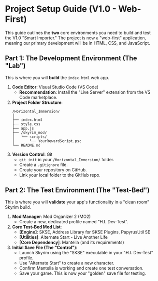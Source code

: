 # Project Setup Guide (V1.0 - Web-First)

This guide outlines the **two** core environments you need to build and test the V1.0 "Smart Importer." The project is now a "web-first" application, meaning our primary development will be in HTML, CSS, and JavaScript.

## Part 1: The Development Environment (The "Lab")

This is where you will **build** the `index.html` web app.

1.  **Code Editor**: Visual Studio Code (VS Code)
    * **Recommendation**: Install the "Live Server" extension from the VS Code marketplace.
2.  **Project Folder Structure**:
    ```
    /Horizontal_Immersion/
    │
    ├── index.html
    ├── style.css
    ├── app.js
    ├── /skyrim_mod/
    │   └── scripts/
    │       └── YourRewardScript.psc
    └── README.md
    ```
3.  **Version Control**: Git
    * `git init` in your `/Horizontal_Immersion/` folder.
    * Create a `.gitignore` file.
    * Create your repository on GitHub.
    * Link your local folder to the GitHub repo.

## Part 2: The Test Environment (The "Test-Bed")

This is where you will **validate** your app's functionality in a "clean room" Skyrim build.

1.  **Mod Manager**: Mod Organizer 2 (MO2)
    * Create a new, dedicated profile named "H.I. Dev-Test".
2.  **Core Test-Bed Mod List**:
    * **[Engine]**: SKSE, Address Library for SKSE Plugins, PapyrusUtil SE
    * **[Utilities]**: Alternate Start - Live Another Life
    * **[Core Dependency]**: Mantella (and its requirements)
3.  **Initial Save File (The "Control")**:
    * Launch Skyrim using the "SKSE" executable in your "H.I. Dev-Test" profile.
    * Use "Alternate Start" to create a new character.
    * Confirm Mantella is working and create one test conversation.
    * Save your game. This is now your "golden" save file for testing.